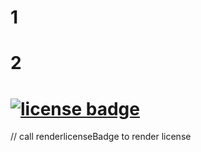 # 1

# 2
  
# [![license badge](https://img.shields.io/badge/license-Apache-brightgreen)](https://opensource.org/licenses/Apache-2.0)
// call renderlicenseBadge to render license
  